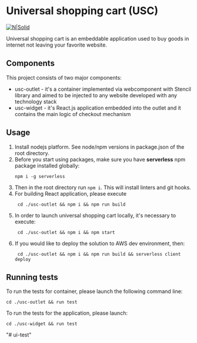 # Universal shopping cart (USC)

[![N|Solid](https://github.inbcu.com/avatars/u/5656?s=200)](https://www.nbc.com)

Universal shopping cart is an embeddable application used to buy goods in internet not leaving your favorite website.

## Components

This project consists of two major components:

-   usc-outlet - it's a container implemented via webcomponent with Stencil library and aimed to be injected to any website developed with any technology stack
-   usc-widget - it's React.js application embedded into the outlet and it contains the main logic of checkout mechanism

## Usage

1. Install nodejs platform. See node/npm versions in package.json of the root directory.
2. Before you start using packages, make sure you have **serverless** npm package installed globally:
    ```shell script
    npm i -g serverless
    ```
3. Then in the root directory run `npm i`. This will install linters and git hooks.
4. For building React application, please execute
    ```shell script
     cd ./usc-outlet && npm i && npm run build
    ```
5. In order to launch universal shopping cart locally, it's necessary to execute:
    ```shell script
     cd ./usc-outlet && npm i && npm start
    ```
6. If you would like to deploy the solution to AWS dev environment, then:
    ```shell script
     cd ./usc-outlet && npm i && npm run build && serverless client deploy
    ```

## Running tests

To run the tests for container, please launch the following command line:

```shell script
cd ./usc-outlet && run test
```

To run the tests for the application, please launch:

```shell script
cd ./usc-widget && run test
```
"# ui-test" 
